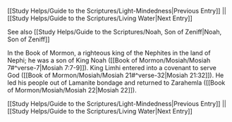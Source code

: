 [[Study Helps/Guide to the Scriptures/Light-Mindedness|Previous Entry]]  ||  [[Study Helps/Guide to the Scriptures/Living Water|Next Entry]]

 See also [[Study Helps/Guide to the Scriptures/Noah, Son of Zeniff|Noah, Son of Zeniff]]

 In the Book of Mormon, a righteous king of the Nephites in the land of Nephi; he was a son of King Noah ([[Book of Mormon/Mosiah/Mosiah 7#^verse-7|Mosiah 7:7-9]]). King Limhi entered into a covenant to serve God ([[Book of Mormon/Mosiah/Mosiah 21#^verse-32|Mosiah 21:32]]). He led his people out of Lamanite bondage and returned to Zarahemla ([[Book of Mormon/Mosiah/Mosiah 22|Mosiah 22]]).

[[Study Helps/Guide to the Scriptures/Light-Mindedness|Previous Entry]]  ||  [[Study Helps/Guide to the Scriptures/Living Water|Next Entry]]